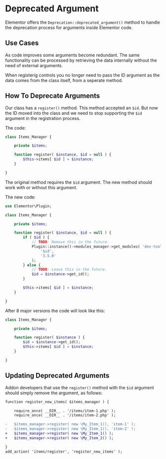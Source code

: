 # Deprecated Argument

<Badge type="tip" vertical="top" text="Elementor Core" /> <Badge type="warning" vertical="top" text="Intermediate" />

Elementor offers the `Deprecation::deprecated_argument()` method to handle the deprecation process for arguments inside Elementor code.

## Use Cases

As code improves some arguments become redundant. The same functionality can be processed by retrieving the data internally without the need of external arguments.

When registerig controls you no longer need to pass the ID argument as the data comes from the class itself, from a seperate method.

## How To Deprecate Arguments

Our class has a `register()` method. This method accepted an `$id`. But now the ID moved into the class and we need to stop supporting the `$id` argument in the registration process.

The code:

```php
class Items_Manager {

	private $items;

	function register( $instance, $id = null ) {
		$this->items[ $id ] = $instance;
	}

}
```

The original method requires the `$id` argument. The new method should work with or without this argument.

The new code:

```php
use Elementor\Plugin;

class Items_Manager {

	private $items;

	function register( $instance, $id = null ) {
		if ( $id ) {
			// TODO: Remove this in the future.
			Plugin::instance()->modules_manager->get_modules( 'dev-tools' )->deprecation->deprecated_argument(
				'$id',
				'3.5.0'
			);
		} else {
			// TODO: Leave this in the future.
			$id = $instance->get_id();
		}

		$this->items[ $id ] = $instance;
	}

}
```

After 8 major versions the code will look like this:

```php
class Items_Manager {

	private $items;

	function register( $instance ) {
		$id = $instance->get_id();
		$this->items[ $id ] = $instance;
	}

}
```

## Updating Deprecated Arguments

Addon developers that use the `register()` method with the `$id` argument should simply remove the argument, as follows:

```diff
function register_new_items( $items_manager ) {

	require_once( __DIR__ . '/items/item-1.php' );
	require_once( __DIR__ . '/items/item-2.php' );

-	$items_manager->register( new \My_Item_1(), 'item-1' );
-	$items_manager->register( new \My_Item_1(), 'item-2' );
+	$items_manager->register( new \My_Item_1() );
+	$items_manager->register( new \My_Item_2() );

}
add_action( 'items/register', 'register_new_items' );
```
